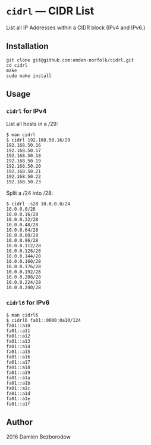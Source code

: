 # `cidrl` — CIDR List

List all IP Addresses within a CIDR block (IPv4 and IPv6.)

## Installation

```
git clone git@github.com:emden-norfolk/cidrl.git
cd cidrl
make
sudo make install
```

## Usage

### `cidrl` for IPv4

List all hosts in a /29:

```
$ man cidrl
$ cidrl 192.168.50.16/29
192.168.50.16
192.168.50.17
192.168.50.18
192.168.50.19
192.168.50.20
192.168.50.21
192.168.50.22
192.168.50.23
```

Split a /24 into /28:

```
$ cidrl -s28 10.0.0.0/24
10.0.0.0/28
10.0.0.16/28
10.0.0.32/28
10.0.0.48/28
10.0.0.64/28
10.0.0.80/28
10.0.0.96/28
10.0.0.112/28
10.0.0.128/28
10.0.0.144/28
10.0.0.160/28
10.0.0.176/28
10.0.0.192/28
10.0.0.208/28
10.0.0.224/28
10.0.0.240/28
```

### `cidrl6` for IPv6

```
$ man cidrl6
$ cidrl6 fa01::0000:0a10/124
fa01::a10
fa01::a11
fa01::a12
fa01::a13
fa01::a14
fa01::a15
fa01::a16
fa01::a17
fa01::a18
fa01::a19
fa01::a1a
fa01::a1b
fa01::a1c
fa01::a1d
fa01::a1e
fa01::a1f
```

## Author

2016 Damien Bezborodow
